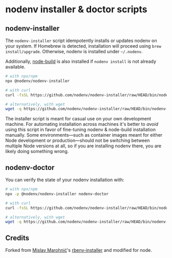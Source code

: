 # nodenv installer & doctor scripts

## nodenv-installer

The `nodenv-installer` script idempotently installs or updates nodenv on your
system. If Homebrew is detected, installation will proceed using `brew
install/upgrade`. Otherwise, nodenv is installed under `~/.nodenv`.

Additionally, [node-build](https://github.com/nodenv/node-build#readme) is also
installed if `nodenv install` is not already available.

```sh
# with npx/npm
npx @nodenv/nodenv-installer

# with curl
curl -fsSL https://github.com/nodenv/nodenv-installer/raw/HEAD/bin/nodenv-installer | bash

# alternatively, with wget
wget -q https://github.com/nodenv/nodenv-installer/raw/HEAD/bin/nodenv-installer -O- | bash
```

The installer script is meant for casual use on your own development machine.
For automating installation across machines it's better to _avoid_ using this
script in favor of fine-tuning nodenv & node-build installation manually. Some
environments—such as container images meant for either Node development or
production—should not be switching between multiple Node versions at all, so if
you are installing nodenv there, you are likely doing something wrong.

## nodenv-doctor

You can verify the state of your nodenv installation with:

```sh
# with npx/npm
npx -p @nodenv/nodenv-installer nodenv-doctor

# with curl
curl -fsSL https://github.com/nodenv/nodenv-installer/raw/HEAD/bin/nodenv-doctor | bash

# alternatively, with wget
wget -q https://github.com/nodenv/nodenv-installer/raw/HEAD/bin/nodenv-doctor -O- | bash
```

## Credits

Forked from [Mislav Marohnić][mislav]'s [rbenv-installer][] and modified for node.

[mislav]: https://github.com/mislav
[rbenv-installer]: https://github.com/rbenv/rbenv-installer
